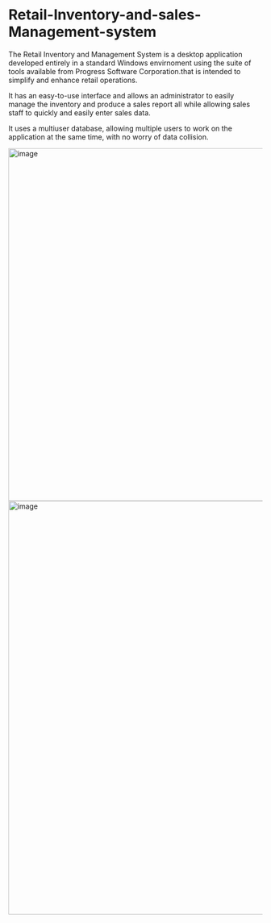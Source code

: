 # Retail-Inventory-and-sales-Management-system
The Retail Inventory and Management System is a desktop application developed entirely in a standard Windows envirnoment using the suite of tools available from Progress Software Corporation.that is intended to simplify and enhance retail operations. 

It has an easy-to-use interface and allows an administrator to easily manage the 
inventory and produce a sales report all while allowing sales staff to quickly and easily enter sales data. 

It uses a multiuser database, allowing multiple users to work on the application at the same time, with no 
worry of data collision. 

<img width="600" height="700" alt="image" src="https://github.com/user-attachments/assets/2041d9c7-6092-44d3-bb99-1b90cb6f0390" />

<img width="1069" height="821" alt="image" src="https://github.com/user-attachments/assets/19ee5ff8-beb3-49a1-acb9-61e1d6df4077" />

